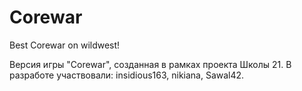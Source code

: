 # Corewar
Best Corewar on wildwest!

Версия игры "Corewar", созданная в рамках проекта Школы 21. В разработе участвовали: insidious163, nikiana, Sawal42.
